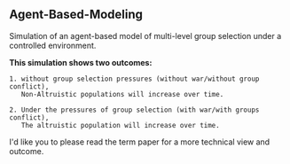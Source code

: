 ## Agent-Based-Modeling

Simulation of an agent-based model of multi-level group selection under a controlled environment.

**This simulation shows two outcomes:**

    1. without group selection pressures (without war/without group conflict), 
       Non-Altruistic populations will increase over time. 
       
    2. Under the pressures of group selection (with war/with groups conflict),
       The altruistic population will increase over time.

I'd like you to please read the term paper for a more technical view and outcome.
